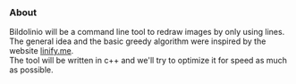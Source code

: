 ### About  

Bildolinio will be a command line tool to redraw images by only using lines.
The general idea and the basic greedy algorithm were inspired by the website [linify.me](http://linify.me).  
The tool will be written in c++ and we'll try to optimize it for speed as much as possible.  
